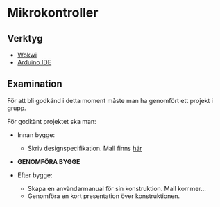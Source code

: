 # Mikrokontroller

## Verktyg

- [Wokwi](https://wokwi.com/dashboard/projects)
- [Arduino IDE](https://downloads.arduino.cc/arduino-ide/arduino-ide_2.3.4_Windows_64bit.exe)

## Examination

För att bli godkänd i detta moment måste man ha genomfört ett projekt i grupp.

För godkänt projektet ska man:

- Innan bygge:
  - Skriv designspecifikation. Mall finns [här](https://docs.google.com/document/d/1xofbgo-faT0Eo7SCZBQeADtPPYcptwF8XoEZim0E_yU/edit?usp=sharing)

- **GENOMFÖRA BYGGE**

- Efter bygge:
  - Skapa en användarmanual för sin konstruktion. Mall kommer...
  - Genomföra en kort presentation över konstruktionen.
